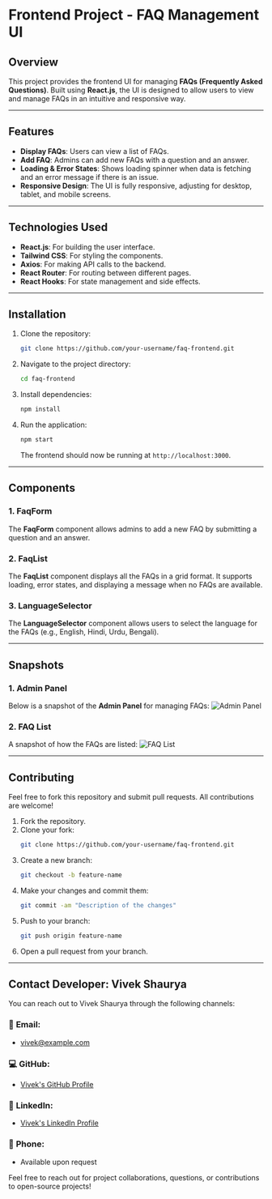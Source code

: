
# Frontend Project - FAQ Management UI



## Overview

This project provides the frontend UI for managing **FAQs (Frequently Asked Questions)**. Built using **React.js**, the UI is designed to allow users to view and manage FAQs in an intuitive and responsive way.

---

## Features

- **Display FAQs**: Users can view a list of FAQs.
- **Add FAQ**: Admins can add new FAQs with a question and an answer.
- **Loading & Error States**: Shows loading spinner when data is fetching and an error message if there is an issue.
- **Responsive Design**: The UI is fully responsive, adjusting for desktop, tablet, and mobile screens.

---

## Technologies Used

- **React.js**: For building the user interface.
- **Tailwind CSS**: For styling the components.
- **Axios**: For making API calls to the backend.
- **React Router**: For routing between different pages.
- **React Hooks**: For state management and side effects.

---

## Installation

1. Clone the repository:
   ```bash
   git clone https://github.com/your-username/faq-frontend.git
   ```

2. Navigate to the project directory:
   ```bash
   cd faq-frontend
   ```

3. Install dependencies:
   ```bash
   npm install
   ```

4. Run the application:
   ```bash
   npm start
   ```

   The frontend should now be running at `http://localhost:3000`.

---

## Components

### 1. **FaqForm**
The **FaqForm** component allows admins to add a new FAQ by submitting a question and an answer.

### 2. **FaqList**
The **FaqList** component displays all the FAQs in a grid format. It supports loading, error states, and displaying a message when no FAQs are available.

### 3. **LanguageSelector**
The **LanguageSelector** component allows users to select the language for the FAQs (e.g., English, Hindi, Urdu, Bengali).


---


## Snapshots

### 1. **Admin Panel**
Below is a snapshot of the **Admin Panel** for managing FAQs:
![Admin Panel](public/ui1)

### 2. **FAQ List**
A snapshot of how the FAQs are listed:
![FAQ List](public/ui2)


---


## Contributing

Feel free to fork this repository and submit pull requests. All contributions are welcome!

1. Fork the repository.
2. Clone your fork:
   ```bash
   git clone https://github.com/your-username/faq-frontend.git
   ```
3. Create a new branch:
   ```bash
   git checkout -b feature-name
   ```
4. Make your changes and commit them:
   ```bash
   git commit -am "Description of the changes"
   ```
5. Push to your branch:
   ```bash
   git push origin feature-name
   ```
6. Open a pull request from your branch.

---

## Contact Developer: Vivek Shaurya

You can reach out to Vivek Shaurya through the following channels:

### 📧 **Email**:
- [vivek@example.com](mailto:vivekshaurya62@example.com)

### 💻 **GitHub**:
- [Vivek's GitHub Profile](https://github.com/MRPERFECT0603)

### 🔗 **LinkedIn**:
- [Vivek's LinkedIn Profile](https://www.linkedin.com/in/vivek-shaurya/)

### 📱 **Phone**:
- Available upon request

Feel free to reach out for project collaborations, questions, or contributions to open-source projects!



